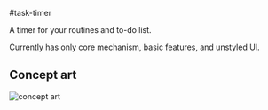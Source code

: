 #task-timer

A timer for your routines and to-do list.

Currently has only core mechanism, basic features, and unstyled UI.

Concept art
----
![concept art](http://i.imgur.com/cs5mPXB.jpg)
